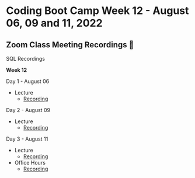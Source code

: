 # Coding Boot Camp Week 12 - August 06, 09 and 11, 2022 

## Zoom Class Meeting Recordings 🎥

SQL Recordings

**Week 12**

Day 1 - August 06
* Lecture 
  * [Recording](https://zoom.us/rec/play/3jYg7nY6B7nlYj3q_DqZLc08sbRwHn9AOJaCjri4_1VOE9yro2X3qpkcn9494zpK9WhmpH3WK3yre18J.XstRDYNHV8023fml)

Day 2 - August 09
* Lecture
  * [Recording](https://zoom.us/rec/play/jD1Bu8F7guA5TDAQ3VwUl0cBdC2e_aoYaKis6yi8eIZrapLvlM6Y6uZBtlfaKN8wwKK3vWiaVJP5j2zJ.P7KXINyXck6baPwg)

Day 3 - August 11
* Lecture
  * [Recording](https://zoom.us/rec/play/0TzY-Eb_0lxP6CVkoT_2Fq9EnnNK8RqOx2orOdv_6un-JCAML3yFvRvM1iHH-4MHky-pn6J5SDSNmNcQ.68V-vQ47akCUYgff)
* Office Hours
  * [Recording](https://zoom.us/rec/play/9xz0gBd5iMsIUm3VVnJlSEKNeGH1DKvF4unc0mCF7a6fODh-RMeRC9uU6Vq-JpzawCSA_jE5gaRwHQE9.wL3Gbm7dHmXT-YFA)